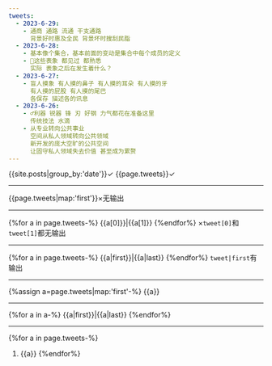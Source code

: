 ```yaml
---
tweets:
  - 2023-6-29:
    - 通商 通路 流通 干支通路
      背景好时惠及全民 背景坏时搜刮民脂
  - 2023-6-28:
    - 基本像个集合，基本前面的变动是集合中每个成员的定义
    - 🌙这些表象 都见过 都熟悉
      实际 表象之后在发生着什么？
  - 2023-6-27:
    - 盲人摸象 有人摸的鼻子 有人摸的耳朵 有人摸的牙
      有人摸的屁股 有人摸的尾巴
      各保存 描述各的讯息
  - 2023-6-26:
    - ♂利器 锐器 锋 刃 好钢 力气都花在准备这里
      传统技法 水滴
    - 从专业转向公共事业
      空间从私人领域转向公共领域
      新开发的庞大空旷的公共空间
      让固守私人领域失去价值 甚至成为累赘
---
```

{{site.posts|group_by:'date'}}✓
{{page.tweets}}✓

---
{{page.tweets|map:'first'}}×无输出

---
{%for a in page.tweets-%}
{{a[0]}}|{{a[1]}}
{%endfor%}
×`tweet[0]`和`tweet[1]`都无输出

---
{%for a in page.tweets-%}
{{a|first}}|{{a|last}}
{%endfor%}
`tweet|first`有输出

---
{%assign a=page.tweets|map:'first'-%}
{{a}}

---
{%for a in a-%}
{{a|first}}|{{a|last}}
{%endfor%}

---
{%for a in page.tweets-%}
1. {{a}}
{%endfor%}
